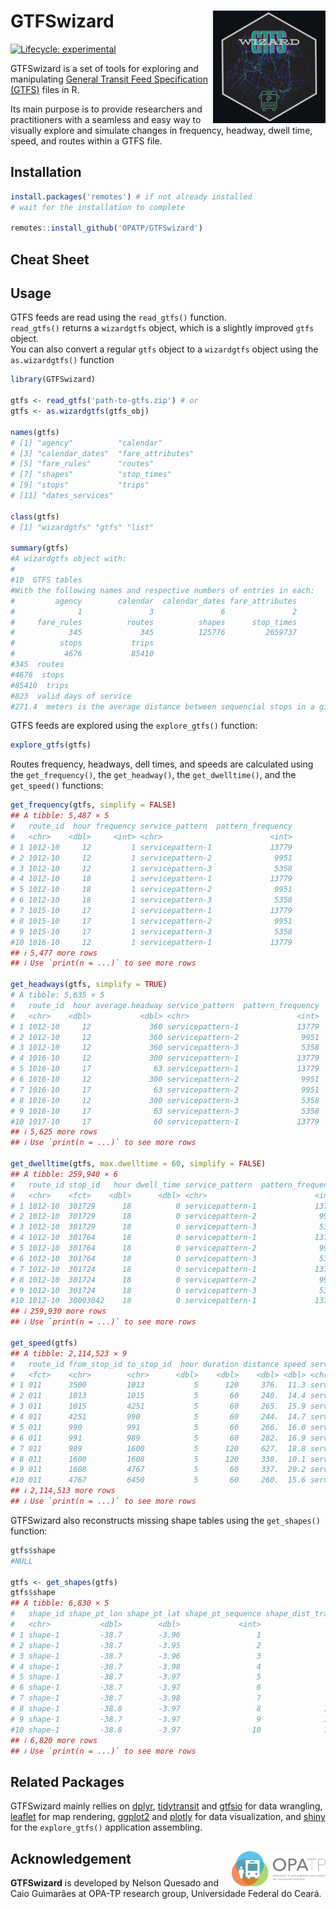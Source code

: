 # GTFSwizard <img align="right" src="GTFSwizard_logo.png?raw=true" alt="logo" width="180">
[![Lifecycle:
experimental](https://lifecycle.r-lib.org/articles/figures/lifecycle-experimental.svg)](https://lifecycle.r-lib.org/articles/stages.html)

GTFSwizard is a set of tools for exploring and manipulating [General Transit Feed Specification (GTFS)](https://gtfs.org/) files in R.

Its main purpose is to provide researchers and practitioners with a seamless and easy way to visually explore and simulate changes in  frequency, headway, dwell time, speed, and routes within a GTFS file.

## Installation
``` r
install.packages('remotes') # if not already installed
# wait for the installation to complete

remotes::install_github('OPATP/GTFSwizard')
```
## Cheat Sheet

## Usage
GTFS feeds are read using the `read_gtfs()` function.\
`read_gtfs()` returns a `wizardgtfs` object, which is a slightly improved `gtfs` object.\
You can also convert a regular `gtfs` object to a `wizardgtfs` object using the `as.wizardgtfs()` function
``` r
library(GTFSwizard)

gtfs <- read_gtfs('path-to-gtfs.zip') # or
gtfs <- as.wizardgtfs(gtfs_obj)

names(gtfs)
# [1] "agency"          "calendar"
# [3] "calendar_dates"  "fare_attributes"
# [5] "fare_rules"      "routes"
# [7] "shapes"          "stop_times"
# [9] "stops"           "trips"
# [11] "dates_services"

class(gtfs)
# [1] "wizardgtfs" "gtfs" "list"

summary(gtfs)
#A wizardgtfs object with:  
#
#10  GTFS tables 
#With the following names and respective numbers of entries in each: 
#         agency        calendar  calendar_dates fare_attributes 
#              1               3               6               2 
#     fare_rules          routes          shapes      stop_times 
#            345             345          125776         2659737 
#          stops           trips 
#           4676           85410 
#345  routes 
#4676  stops 
#85410  trips 
#823  valid days of service 
#271.4  meters is the average distance between sequencial stops in a given route 
```

GTFS feeds are explored using the `explore_gtfs()` function:
``` r
explore_gtfs(gtfs)
```

Routes frequency, headways, dell times, and speeds are calculated using the `get_frequency()`, the `get_headway()`, the `get_dwelltime()`, and the `get_speed()` functions:
``` r
get_frequency(gtfs, simplify = FALSE)
## A tibble: 5,487 × 5
#   route_id  hour frequency service_pattern  pattern_frequency
#   <chr>    <dbl>     <int> <chr>                        <int>
# 1 1012-10     12         1 servicepattern-1             13779
# 2 1012-10     12         1 servicepattern-2              9951
# 3 1012-10     12         1 servicepattern-3              5358
# 4 1012-10     18         1 servicepattern-1             13779
# 5 1012-10     18         1 servicepattern-2              9951
# 6 1012-10     18         1 servicepattern-3              5358
# 7 1015-10     17         1 servicepattern-1             13779
# 8 1015-10     17         1 servicepattern-2              9951
# 9 1015-10     17         1 servicepattern-3              5358
#10 1016-10     12         1 servicepattern-1             13779
## ℹ 5,477 more rows
## ℹ Use `print(n = ...)` to see more rows

get_headways(gtfs, simplify = TRUE)
# A tibble: 5,635 × 5
#   route_id  hour average.headway service_pattern  pattern_frequency
#   <chr>    <dbl>           <dbl> <chr>                        <int>
# 1 1012-10     12             360 servicepattern-1             13779
# 2 1012-10     12             360 servicepattern-2              9951
# 3 1012-10     12             360 servicepattern-3              5358
# 4 1016-10     12             300 servicepattern-1             13779
# 5 1016-10     17              63 servicepattern-1             13779
# 6 1016-10     12             300 servicepattern-2              9951
# 7 1016-10     17              63 servicepattern-2              9951
# 8 1016-10     12             300 servicepattern-3              5358
# 9 1016-10     17              63 servicepattern-3              5358
#10 1017-10     17              60 servicepattern-1             13779
## ℹ 5,625 more rows
## ℹ Use `print(n = ...)` to see more rows

get_dwelltime(gtfs, max.dwelltime = 60, simplify = FALSE)
## A tibble: 259,940 × 6
#   route_id stop_id   hour dwell_time service_pattern  pattern_frequency
#   <chr>    <fct>    <dbl>      <dbl> <chr>                        <int>
# 1 1012-10  301729      18          0 servicepattern-1             13779
# 2 1012-10  301729      18          0 servicepattern-2              9951
# 3 1012-10  301729      18          0 servicepattern-3              5358
# 4 1012-10  301764      18          0 servicepattern-1             13779
# 5 1012-10  301764      18          0 servicepattern-2              9951
# 6 1012-10  301764      18          0 servicepattern-3              5358
# 7 1012-10  301724      18          0 servicepattern-1             13779
# 8 1012-10  301724      18          0 servicepattern-2              9951
# 9 1012-10  301724      18          0 servicepattern-3              5358
#10 1012-10  30003042    18          0 servicepattern-1             13779
## ℹ 259,930 more rows
## ℹ Use `print(n = ...)` to see more rows

get_speed(gtfs)
## A tibble: 2,114,523 × 9
#   route_id from_stop_id to_stop_id  hour duration distance speed service_pattern  pattern_frequency
#   <fct>    <chr>        <chr>      <dbl>    <dbl>    <dbl> <dbl> <chr>                        <int>
# 1 011      3500         1013           5      120     376.  11.3 servicepattern-3               121
# 2 011      1013         1015           5       60     240.  14.4 servicepattern-3               121
# 3 011      1015         4251           5       60     265.  15.9 servicepattern-3               121
# 4 011      4251         990            5       60     244.  14.7 servicepattern-3               121
# 5 011      990          991            5       60     266.  16.0 servicepattern-3               121
# 6 011      991          989            5       60     282.  16.9 servicepattern-3               121
# 7 011      989          1600           5      120     627.  18.8 servicepattern-3               121
# 8 011      1600         1608           5      120     338.  10.1 servicepattern-3               121
# 9 011      1608         4767           5       60     337.  20.2 servicepattern-3               121
#10 011      4767         6450           5       60     260.  15.6 servicepattern-3               121
## ℹ 2,114,513 more rows
## ℹ Use `print(n = ...)` to see more rows
```

GTFSwizard also reconstructs missing shape tables using the `get_shapes()` function:
``` r
gtfs$shape
#NULL

gtfs <- get_shapes(gtfs)
gtfs$shape
## A tibble: 6,830 × 5
#   shape_id shape_pt_lon shape_pt_lat shape_pt_sequence shape_dist_traveled
#   <chr>           <dbl>        <dbl>             <int>               <dbl>
# 1 shape-1         -38.7        -3.96                 1                  0 
# 2 shape-1         -38.7        -3.95                 2                499.
# 3 shape-1         -38.7        -3.96                 3               1428 
# 4 shape-1         -38.7        -3.98                 4               3404.
# 5 shape-1         -38.7        -3.97                 5               5490.
# 6 shape-1         -38.7        -3.97                 6               6248.
# 7 shape-1         -38.7        -3.98                 7               7871.
# 8 shape-1         -38.8        -3.97                 8              11398.
# 9 shape-1         -38.7        -3.97                 9              13093.
#10 shape-1         -38.8        -3.97                10              13395 
## ℹ 6,820 more rows
## ℹ Use `print(n = ...)` to see more rows

```

## Related Packages
GTFSwizard mainly rellies on [dplyr](https://dplyr.tidyverse.org/), [tidytransit](https://cran.r-project.org/web/packages/tidytransit/vignettes/introduction.html) and [gtfsio](https://r-transit.github.io/gtfsio/articles/gtfsio.html) for data wrangling, [leaflet](https://leafletjs.com/) for map rendering, [ggplot2](https://ggplot2.tidyverse.org/) and [plotly](https://plotly.com/r/) for data visualization, and [shiny](https://shiny.posit.co/) for the `explore_gtfs()` application assembling.

## Acknowledgement <a href="https://www.ipea.gov.br"><img align="right" src="opatp.png" alt="OPA-TP" width="150" /></a>
**GTFSwizard** is developed by Nelson Quesado and Caio Guimarães at OPA-TP research group, Universidade Federal do Ceará.
